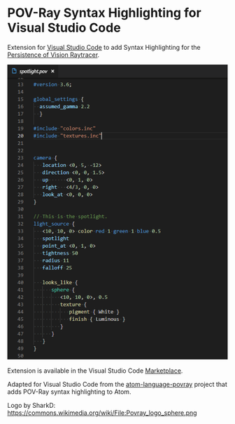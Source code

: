 # POV-Ray Syntax Highlighting for Visual Studio Code

Extension for [Visual Studio Code](https://code.visualstudio.com/) to add Syntax Highlighting for the [Persistence of Vision Raytracer](http://povray.org/).

![Screenshot of .pov file with syntax highlighting in VS Code](https://raw.githubusercontent.com/jmaxwilson/vscode-povray-syntax/master/screenshots/vs-code-povray-syntax.png)

Extension is available in the Visual Studio Code [Marketplace](https://marketplace.visualstudio.com/items?itemName=jmaxwilson.vscode-povray-syntax).

Adapted for Visual Studio Code from the [atom-language-povray](https://github.com/h-a-n-n-e-s/atom-language-povray) project that adds POV-Ray syntax highlighting to Atom.

Logo by SharkD: https://commons.wikimedia.org/wiki/File:Povray_logo_sphere.png
